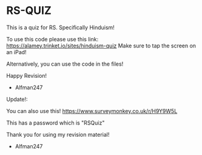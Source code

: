 # RS-QUIZ
This is a quiz for RS. Specifically Hinduism!

To use this code please use this link: https://alamey.trinket.io/sites/hinduism-quiz
Make sure to tap the screen on an iPad!

Alternatively, you can use the code in the files!

Happy Revision!

- Alfman247



Update!:

You can also use this! https://www.surveymonkey.co.uk/r/H9Y9W5L

This has a password which is "RSQuiz"

Thank you for using my revision material!

- Alfman247
